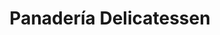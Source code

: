 ---
title: "Panadería Delicatessen"
url: /puerto-varas/panaderia-delicatessen/
shop: Lebensmittel
---